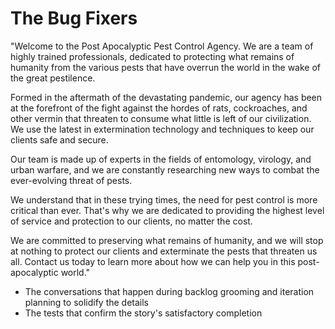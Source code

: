 # The Bug Fixers

"Welcome to the Post Apocalyptic Pest Control Agency. We are a team of highly trained professionals, dedicated to protecting what remains of humanity from the various pests that have overrun the world in the wake of the great pestilence.

Formed in the aftermath of the devastating pandemic, our agency has been at the forefront of the fight against the hordes of rats, cockroaches, and other vermin that threaten to consume what little is left of our civilization. We use the latest in extermination technology and techniques to keep our clients safe and secure.

Our team is made up of experts in the fields of entomology, virology, and urban warfare, and we are constantly researching new ways to combat the ever-evolving threat of pests.

We understand that in these trying times, the need for pest control is more critical than ever. That's why we are dedicated to providing the highest level of service and protection to our clients, no matter the cost.

We are committed to preserving what remains of humanity, and we will stop at nothing to protect our clients and exterminate the pests that threaten us all. Contact us today to learn more about how we can help you in this post-apocalyptic world."

- The conversations that happen during backlog grooming and iteration planning to solidify the details
- The tests that confirm the story's satisfactory completion
